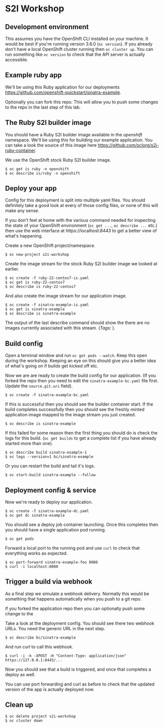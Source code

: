 # S2I Workshop

## Development environment

This assumes you have the OpenShift CLI installed on your machine. It would be best if you're running version 3.6.0 (`oc version`). If you already don't have a local OpenShift cluster running then `oc cluster up`. You can run something like `oc version` to check that the API server is actually accessible.

## Example ruby app

We'll be using this Ruby application for our deployments https://github.com/openshift-quickstart/sinatra-example.

Optionally you can fork this repo. This will allow you to push some changes to the repo in the last step of this lab.

## The Ruby S2I builder image

You should have a Ruby S2I builder image available in the _openshift_ namespace. We'll be using this for building our example application. You can take a look the source of this image here https://github.com/sclorg/s2i-ruby-container.

We use the OpenShift stock Ruby S2I builder image.

    $ oc get is ruby -n openshift
    $ oc describe is/ruby -n openshift

## Deploy your app

Config for this deployment is split into multiple yaml files. You should definitely take a good look at every of those config files, or none of this will make any sense.

If you don't feel at home with the various command needed for inspecting the state of your OpenShift environment (`oc get ...`, `oc describe ...` etc.) then use the web interface at https://localhost:8443 to get a better view of what's happening.

Create a new OpenShift project/namespace.

    $ oc new-project s2i-workshop

Create the image stream for the stock Ruby S2I builder image we looked at earlier.

    $ oc create -f ruby-22-centos7-is.yaml
    $ oc get is ruby-22-centos7
    $ oc describe is ruby-22-centos7

And also create the image stream for our application image.

    $ oc create -f sinatra-example-is.yaml
    $ oc get is sinatra-example
    $ oc describe is sinatra-example

The output of the last describe command should show the there are no images currently associated with this stream. (_Tags: <none>_).

## Build config

Open a terminal window and run `oc get pods --watch`. Keep this open during the workshop. Keeping an eye on this should give you a better idea of what's going on if builds get kicked off etc.

Now we are are ready to create the build config for our application. (If you forked the repo then you need to edit the `sinatra-example-bc.yaml` file first. Update the `source.git.uri` field).

    $ oc create -f sinatra-example-bc.yaml

If this is successful then you should see the builder container start. If the build completes successfully then you should see the freshly minted application image mapped to the image stream you just created.

    $ oc describe is sinatra-example

If this failed for some reason then the first thing you should do is check the logs for this build. (`oc get builds` to get a complete list if you have already started more than one).

    $ oc describe build sinatra-example-1
    $ oc logs --version=1 bc/sinatra-example

Or you can restart the build and tail it's logs.

    $ oc start-build sinatra-example --follow

## Deployment config & service

Now we're ready to deploy our application.

    $ oc create -f sinatra-example-dc.yaml
    $ oc get dc sinatra-example

You should see a deploy job container launching. Once this completes then you should have a single application pod running.

    $ oc get pods

Forward a local port to the running pod and use `curl` to check that everything works as expected.

    $ oc port-forward sinatra-example-foo 8080
    $ curl -i localhost:8080

## Trigger a build via webhook

As a final step we simulate a webhook delivery. Normally this would be something that happens automatically when you push to a git repo.

If you forked the application repo then you can optionally push some change to the

Take a look at the deployment config. You should see there two webhook URLs. You need the generic URL in the next step.

    $ oc describe bc/sinatra-example

And run curl to call this webhook.

    $ curl -i -k -XPOST -H "Content-Type: application/json" https://127.0.0.1:8443/...

Now you should see that a build is triggered, and once that completes a deploy as well.

You can use port forwarding and curl as before to check that the updated version of the app is actually deployed now.

## Clean up

    $ oc delete project s2i-workshop
    $ oc cluster down
